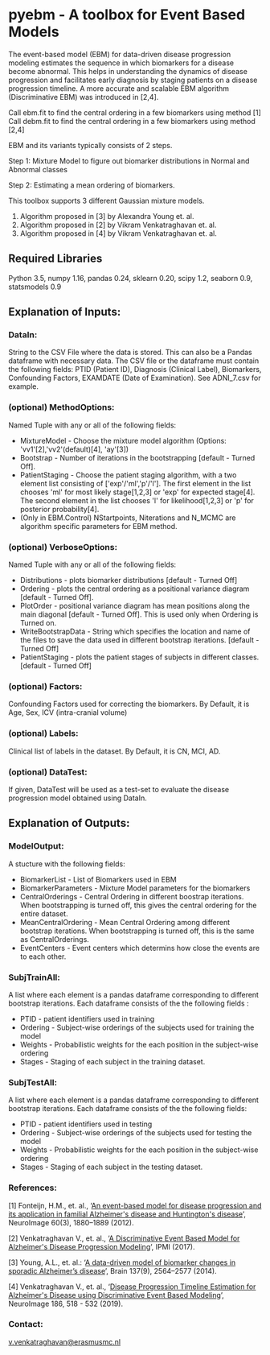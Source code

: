 # pyebm - A toolbox for Event Based Models

The event-based model (EBM) for data-driven disease progression modeling estimates the sequence in which biomarkers for a disease become abnormal. This helps in understanding the dynamics of disease progression and facilitates early diagnosis by staging patients on a disease progression timeline. A more accurate and scalable EBM algorithm (Discriminative EBM) was introduced in [2,4]. 

Call ebm.fit to find the central ordering in a few biomarkers using method [1]
Call debm.fit to find the central ordering in a few biomarkers using method [2,4]

EBM and its variants typically consists of 2 steps. 

Step 1: Mixture Model to figure out biomarker distributions in Normal and Abnormal classes

Step 2: Estimating a mean ordering of biomarkers.

This toolbox supports 3 different Gaussian mixture models.
1. Algorithm proposed in [3] by Alexandra Young et. al.
2. Algorithm proposed in [2] by Vikram Venkatraghavan et. al.
3. Algorithm proposed in [4] by Vikram Venkatraghavan et. al.

## Required Libraries

Python 3.5, numpy 1.16, pandas 0.24, sklearn 0.20, scipy 1.2, seaborn 0.9, statsmodels 0.9

## Explanation of Inputs:

### DataIn:
 String to the CSV File where the data is stored. This can also be a Pandas dataframe with necessary data. The CSV file or the dataframe must contain the following fields: PTID (Patient ID), Diagnosis (Clinical Label), Biomarkers, Confounding Factors, EXAMDATE (Date of Examination). See ADNI_7.csv for example.
### (optional) MethodOptions:
Named Tuple with any or all of the following fields:

*   MixtureModel - Choose the mixture model algorithm (Options: 'vv1'[2],'vv2'(default)[4], 'ay'[3]) 
*   Bootstrap - Number of iterations in the bootstrapping [default - Turned Off].
*   PatientStaging - Choose the patient staging algorithm, with a two element list consisting of ['exp'/'ml','p'/'l']. The first element in the list chooses 'ml' for most likely stage[1,2,3] or 'exp' for expected stage[4]. The second element in the list chooses 'l' for likelihood[1,2,3] or 'p' for posterior probability[4].
*   (Only in EBM.Control) NStartpoints, Niterations and N_MCMC are algorithm specific parameters for EBM method.

### (optional) VerboseOptions:
Named Tuple with any or all of the following fields:

*   Distributions - plots biomarker distributions [default - Turned Off]
*   Ordering - plots the central ordering as a positional variance diagram [default - Turned Off].
*   PlotOrder - positional variance diagram has mean positions along the main diagonal [default - Turned Off]. This is used only when Ordering is Turned on.
*   WriteBootstrapData - String which specifies the location and name of the files to save the data used in different bootstrap iterations. [default - Turned Off]
*   PatientStaging - plots the patient stages of subjects in different classes. [default - Turned Off]

### (optional) Factors:
Confounding Factors used for correcting the biomarkers. By Default, it is Age, Sex, ICV (intra-cranial volume)

### (optional) Labels:
Clinical list of labels in the dataset. By Default, it is CN, MCI, AD.

### (optional) DataTest:
If given, DataTest will be used as a test-set to evaluate the disease progression model obtained using DataIn.

## Explanation of Outputs:

### ModelOutput:
A stucture with the following fields:
* BiomarkerList - List of Biomarkers used in EBM
* BiomarkerParameters - Mixture Model parameters for the biomarkers
* CentralOrderings - Central Ordering in different boostrap iterations. When bootstrapping is turned off, this gives the central ordering for the entire dataset.
* MeanCentralOrdering - Mean Central Ordering among different bootstrap iterations. When bootstrapping is turned off, this is the same as CentralOrderings.
* EventCenters - Event centers which determins how close the events are to each other.

### SubjTrainAll:
A list where each element is a pandas dataframe corresponding to different bootstrap iterations. 
Each dataframe consists of the the following fields :
* PTID - patient identifiers used in training
* Ordering - Subject-wise orderings of the subjects used for training the model
* Weights - Probabilistic weights for the each position in the subject-wise ordering
* Stages - Staging of each subject in the training dataset.

### SubjTestAll:
A list where each element is a pandas dataframe corresponding to different bootstrap iterations. 
Each dataframe consists of the the following fields:
* PTID - patient identifiers used in testing
* Ordering - Subject-wise orderings of the subjects used for testing the model
* Weights - Probabilistic weights for the each position in the subject-wise ordering
* Stages - Staging of each subject in the testing dataset.

### References:

[1] Fonteijn, H.M., et. al., ‘[An event-based model for disease progression and its application in familial Alzheimer's disease and Huntington's disease](https://doi.org/10.1016/j.neuroimage.2012.01.062)’, NeuroImage 60(3), 1880–1889 (2012).

[2] Venkatraghavan V., et. al., ‘[A Discriminative Event Based Model for Alzheimer's Disease Progression Modeling](https://arxiv.org/abs/1702.06408)’, IPMI (2017).

[3] Young, A.L., et. al.: ‘[A data-driven model of biomarker changes in sporadic Alzheimer’s disease](https://doi.org/10.1093/brain/awu176)’, Brain 137(9), 2564–2577 (2014).

[4] Venkatraghavan V., et. al., ‘[Disease Progression Timeline Estimation for Alzheimer's Disease using Discriminative Event Based Modeling](https://doi.org/10.1016/j.neuroimage.2018.11.024)’, NeuroImage 186, 518 - 532 (2019).

### Contact:

v.venkatraghavan@erasmusmc.nl
